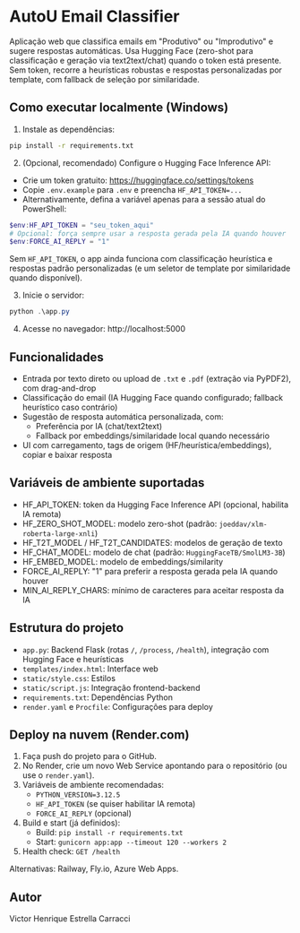 # AutoU Email Classifier

Aplicação web que classifica emails em "Produtivo" ou "Improdutivo" e sugere respostas automáticas.
Usa Hugging Face (zero-shot para classificação e geração via text2text/chat) quando o token está presente. Sem token, recorre a heurísticas robustas e respostas personalizadas por template, com fallback de seleção por similaridade.

## Como executar localmente (Windows)

1) Instale as dependências:

```bash
pip install -r requirements.txt
```

2) (Opcional, recomendado) Configure o Hugging Face Inference API:

- Crie um token gratuito: https://huggingface.co/settings/tokens
- Copie `.env.example` para `.env` e preencha `HF_API_TOKEN=...`
- Alternativamente, defina a variável apenas para a sessão atual do PowerShell:

```powershell
$env:HF_API_TOKEN = "seu_token_aqui"
# Opcional: força sempre usar a resposta gerada pela IA quando houver
$env:FORCE_AI_REPLY = "1"
```

Sem `HF_API_TOKEN`, o app ainda funciona com classificação heurística e respostas padrão personalizadas (e um seletor de template por similaridade quando disponível).

3) Inicie o servidor:

```powershell
python .\app.py
```

4) Acesse no navegador: http://localhost:5000

## Funcionalidades

- Entrada por texto direto ou upload de `.txt` e `.pdf` (extração via PyPDF2), com drag-and-drop
- Classificação do email (IA Hugging Face quando configurado; fallback heurístico caso contrário)
- Sugestão de resposta automática personalizada, com:
   - Preferência por IA (chat/text2text)
   - Fallback por embeddings/similaridade local quando necessário
- UI com carregamento, tags de origem (HF/heurística/embeddings), copiar e baixar resposta

## Variáveis de ambiente suportadas

- HF_API_TOKEN: token da Hugging Face Inference API (opcional, habilita IA remota)
- HF_ZERO_SHOT_MODEL: modelo zero-shot (padrão: `joeddav/xlm-roberta-large-xnli`)
- HF_T2T_MODEL / HF_T2T_CANDIDATES: modelos de geração de texto
- HF_CHAT_MODEL: modelo de chat (padrão: `HuggingFaceTB/SmolLM3-3B`)
- HF_EMBED_MODEL: modelo de embeddings/similarity
- FORCE_AI_REPLY: "1" para preferir a resposta gerada pela IA quando houver
- MIN_AI_REPLY_CHARS: mínimo de caracteres para aceitar resposta da IA


## Estrutura do projeto

- `app.py`: Backend Flask (rotas `/`, `/process`, `/health`), integração com Hugging Face e heurísticas
- `templates/index.html`: Interface web
- `static/style.css`: Estilos
- `static/script.js`: Integração frontend-backend
- `requirements.txt`: Dependências Python
- `render.yaml` e `Procfile`: Configurações para deploy

## Deploy na nuvem (Render.com)

1) Faça push do projeto para o GitHub.
2) No Render, crie um novo Web Service apontando para o repositório (ou use o `render.yaml`).
3) Variáveis de ambiente recomendadas:
   - `PYTHON_VERSION=3.12.5`
   - `HF_API_TOKEN` (se quiser habilitar IA remota)
   - `FORCE_AI_REPLY` (opcional)
4) Build e start (já definidos):
   - Build: `pip install -r requirements.txt`
   - Start: `gunicorn app:app --timeout 120 --workers 2`
5) Health check: `GET /health`

Alternativas: Railway, Fly.io, Azure Web Apps.

## Autor
Victor Henrique Estrella Carracci